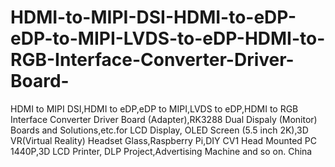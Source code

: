 # HDMI-to-MIPI-DSI-HDMI-to-eDP-eDP-to-MIPI-LVDS-to-eDP-HDMI-to-RGB-Interface-Converter-Driver-Board-
HDMI to MIPI DSI,HDMI to eDP,eDP to MIPI,LVDS to eDP,HDMI to RGB Interface Converter Driver Board (Adapter),RK3288 Dual Dispaly (Monitor) Boards and Solutions,etc.for LCD Display, OLED Screen (5.5 inch 2K),3D VR(Virtual Reality) Headset Glass,Raspberry Pi,DIY CV1 Head Mounted PC 1440P,3D LCD Printer, DLP Project,Advertising Machine and so on. China

